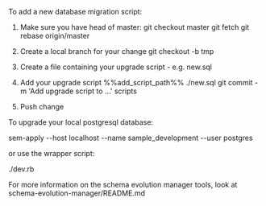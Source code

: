 To add a new database migration script:

  1. Make sure you have head of master:
     git checkout master
     git fetch
     git rebase origin/master

  2. Create a local branch for your change
     git checkout -b tmp

  3. Create a file containing your upgrade script - e.g. new.sql

  4. Add your upgrade script
     %%add_script_path%% ./new.sql
     git commit -m 'Add upgrade script to ...' scripts

  5. Push change

To upgrade your local postgresql database:

  sem-apply --host localhost --name sample_development --user postgres

or use the wrapper script:

  ./dev.rb

For more information on the schema evolution manager tools, look at
schema-evolution-manager/README.md
